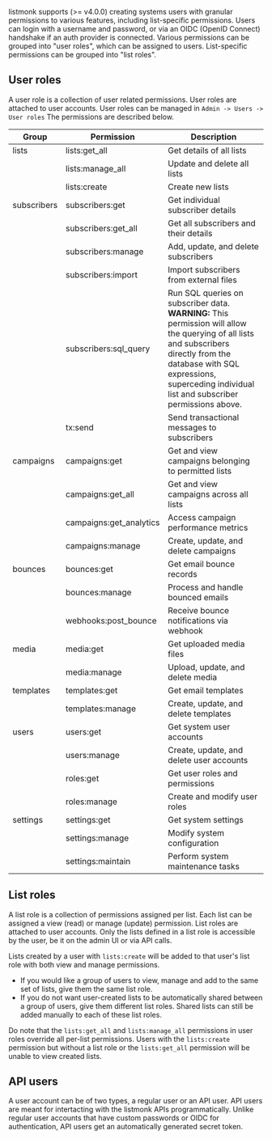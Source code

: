 listmonk supports (>= v4.0.0) creating systems users with granular permissions to various features, including list-specific permissions. Users can login with a username and password, or via an OIDC (OpenID Connect) handshake if an auth provider is connected. Various permissions can be grouped into "user roles", which can be assigned to users. List-specific permissions can be grouped into "list roles".

## User roles

A user role is a collection of user related permissions. User roles are attached to user accounts. User roles can be managed in `Admin -> Users -> User roles` The permissions are described below.

| Group       | Permission              | Description                                                                                                                                                                                                                          |
| ----------- | ----------------------- | ------------------------------------------------------------------------------------------------------------------------------------------------------------------------------------------------------------------------------------ |
| lists       | lists:get_all           | Get details of all lists                                                                                                                                                                                                             |
|             | lists:manage_all        | Update and delete all lists                                                                                                                                                                                                         |
|             | lists:create            | Create new lists                                                                                                                                                                                                                     |
| subscribers | subscribers:get         | Get individual subscriber details                                                                                                                                                                                                    |
|             | subscribers:get_all     | Get all subscribers and their details                                                                                                                                                                                                |
|             | subscribers:manage      | Add, update, and delete subscribers                                                                                                                                                                                                  |
|             | subscribers:import      | Import subscribers from external files                                                                                                                                                                                               |
|             | subscribers:sql_query   | Run SQL queries on subscriber data. **WARNING:** This permission will allow the querying of all lists and subscribers directly from the database with SQL expressions, superceding individual list and subscriber permissions above. |
|             | tx:send                 | Send transactional messages to subscribers                                                                                                                                                                                           |
| campaigns   | campaigns:get           | Get and view campaigns belonging to permitted lists                                                                                                                                                                                  |
|             | campaigns:get_all       | Get and view campaigns across all lists                                                                                                                                                                                              |
|             | campaigns:get_analytics | Access campaign performance metrics                                                                                                                                                                                                  |
|             | campaigns:manage        | Create, update, and delete campaigns                                                                                                                                                                                                 |
| bounces     | bounces:get             | Get email bounce records                                                                                                                                                                                                             |
|             | bounces:manage          | Process and handle bounced emails                                                                                                                                                                                                    |
|             | webhooks:post_bounce    | Receive bounce notifications via webhook                                                                                                                                                                                             |
| media       | media:get               | Get uploaded media files                                                                                                                                                                                                             |
|             | media:manage            | Upload, update, and delete media                                                                                                                                                                                                     |
| templates   | templates:get           | Get email templates                                                                                                                                                                                                                  |
|             | templates:manage        | Create, update, and delete templates                                                                                                                                                                                                 |
| users       | users:get               | Get system user accounts                                                                                                                                                                                                             |
|             | users:manage            | Create, update, and delete user accounts                                                                                                                                                                                             |
|             | roles:get               | Get user roles and permissions                                                                                                                                                                                                       |
|             | roles:manage            | Create and modify user roles                                                                                                                                                                                                         |
| settings    | settings:get            | Get system settings                                                                                                                                                                                                                  |
|             | settings:manage         | Modify system configuration                                                                                                                                                                                                          |
|             | settings:maintain       | Perform system maintenance tasks                                                                                                                                                                                                     |

## List roles

A list role is a collection of permissions assigned per list. Each list can be assigned a view (read) or manage (update) permission. List roles are attached to user accounts. Only the lists defined in a list role is accessible by the user, be it on the admin UI or via API calls.

Lists created by a user with `lists:create` will be added to that user's list role with both view and manage permissions.
- If you would like a group of users to view, manage and add to the same set of lists, give them the same list role.
- If you do not want user-created lists to be automatically shared between a group of users, give them different list roles. Shared lists can still be added manually to each of these list roles.

Do note that the `lists:get_all` and `lists:manage_all` permissions in user roles override all per-list permissions. Users with the `lists:create` permission but without a list role or the `lists:get_all` permission will be unable to view created lists.

## API users

A user account can be of two types, a regular user or an API user. API users are meant for intertacting with the listmonk APIs programmatically. Unlike regular user accounts that have custom passwords or OIDC for authentication, API users get an automatically generated secret token.
